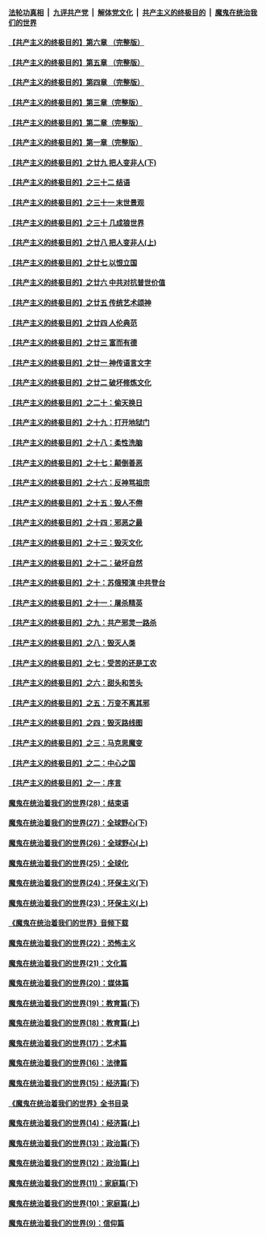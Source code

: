 ####  [法轮功真相](../../../../basic/blob/master/README.md?t=04030130) &nbsp;|&nbsp; [九评共产党](../../../../9ping.md/blob/master/README.md?t=04030130) &nbsp;|&nbsp; [解体党文化](../../../../jtdwh.md/blob/master/README.md?t=04030130)  &nbsp;|&nbsp; [共产主义的终极目的](../../../../gczydzjmd.md/blob/master/README.md?t=04030130) &nbsp;|&nbsp; [魔鬼在统治我们的世界](../../../../mgztzwmdsj.md/blob/master/README.md?t=04030130) 

#### [【共产主义的终极目的】第六章 （完整版）](../pages/nsc422/n11428913.md?t=04030130) 

#### [【共产主义的终极目的】第五章 （完整版）](../pages/nsc422/n11428912.md?t=04030130) 

#### [【共产主义的终极目的】第四章 （完整版）](../pages/nsc422/n11428907.md?t=04030130) 

#### [【共产主义的终极目的】第三章（完整版）](../pages/nsc422/n11428848.md?t=04030130) 

#### [【共产主义的终极目的】第二章（完整版）](../pages/nsc422/n11428831.md?t=04030130) 

#### [【共产主义的终极目的】第一章（完整版）](../pages/nsc422/n11417651.md?t=04030130) 

#### [【共产主义的终极目的】之廿九 把人变非人(下)](../pages/nsc422/n11344140.md?t=04030130) 

#### [【共产主义的终极目的】之三十二 结语](../pages/nsc422/n11360535.md?t=04030130) 

#### [【共产主义的终极目的】之三十一 末世景观](../pages/nsc422/n11351129.md?t=04030130) 

#### [【共产主义的终极目的】之三十 几成狼世界](../pages/nsc422/n11348280.md?t=04030130) 

#### [【共产主义的终极目的】之廿八 把人变非人(上)](../pages/nsc422/n11340492.md?t=04030130) 

#### [【共产主义的终极目的】之廿七 以恨立国](../pages/nsc422/n11336944.md?t=04030130) 

#### [【共产主义的终极目的】之廿六 中共对抗普世价值](../pages/nsc422/n11324785.md?t=04030130) 

#### [【共产主义的终极目的】之廿五 传统艺术颂神](../pages/nsc422/n11296396.md?t=04030130) 

#### [【共产主义的终极目的】之廿四 人伦典范](../pages/nsc422/n11296397.md?t=04030130) 

#### [【共产主义的终极目的】之廿三 富而有德](../pages/nsc422/n11283598.md?t=04030130) 

#### [【共产主义的终极目的】之廿一 神传语言文字](../pages/nsc422/n11263265.md?t=04030130) 

#### [【共产主义的终极目的】之廿二 破坏修炼文化](../pages/nsc422/n11245728.md?t=04030130) 

#### [【共产主义的终极目的】之二十：偷天换日](../pages/nsc422/n11238846.md?t=04030130) 

#### [【共产主义的终极目的】之十九：打开地狱门](../pages/nsc422/n11206376.md?t=04030130) 

#### [【共产主义的终极目的】之十八：柔性洗脑](../pages/nsc422/n11199994.md?t=04030130) 

#### [【共产主义的终极目的】之十七：颠倒善恶](../pages/nsc422/n11179782.md?t=04030130) 

#### [【共产主义的终极目的】之十六：反神骂祖宗](../pages/nsc422/n11166798.md?t=04030130) 

#### [【共产主义的终极目的】之十五：毁人不倦](../pages/nsc422/n11166792.md?t=04030130) 

#### [【共产主义的终极目的】之十四：邪恶之最](../pages/nsc422/n11150249.md?t=04030130) 

#### [【共产主义的终极目的】之十三：毁灭文化](../pages/nsc422/n11135227.md?t=04030130) 

#### [【共产主义的终极目的】之十二：破坏自然](../pages/nsc422/n11135214.md?t=04030130) 

#### [【共产主义的终极目的】之十：苏俄预演 中共登台](../pages/nsc422/n11118424.md?t=04030130) 

#### [【共产主义的终极目的】之十一：屠杀精英](../pages/nsc422/n11118442.md?t=04030130) 

#### [【共产主义的终极目的】之九：共产邪灵一路杀](../pages/nsc422/n11114139.md?t=04030130) 

#### [【共产主义的终极目的】之八：毁灭人类](../pages/nsc422/n11108503.md?t=04030130) 

#### [【共产主义的终极目的】之七：受苦的还是工农](../pages/nsc422/n11101809.md?t=04030130) 

#### [【共产主义的终极目的】之六：甜头和苦头](../pages/nsc422/n11096971.md?t=04030130) 

#### [【共产主义的终极目的】之五：万变不离其邪](../pages/nsc422/n11091285.md?t=04030130) 

#### [【共产主义的终极目的】之四：毁灭路线图](../pages/nsc422/n11086284.md?t=04030130) 

#### [【共产主义的终极目的】之三：马克思魔变](../pages/nsc422/n11061941.md?t=04030130) 

#### [【共产主义的终极目的】之二：中心之国](../pages/nsc422/n11047728.md?t=04030130) 

#### [【共产主义的终极目的】之一：序言](../pages/nsc422/n11086077.md?t=04030130) 

#### [魔鬼在统治着我们的世界(28)：结束语](../pages/nsc422/n10936246.md?t=04030130) 

#### [魔鬼在统治着我们的世界(27)：全球野心(下)](../pages/nsc422/n10928319.md?t=04030130) 

#### [魔鬼在统治着我们的世界(26)：全球野心(上)](../pages/nsc422/n10900318.md?t=04030130) 

#### [魔鬼在统治着我们的世界(25)：全球化](../pages/nsc422/n10788205.md?t=04030130) 

#### [魔鬼在统治着我们的世界(24)：环保主义(下)](../pages/nsc422/n10695307.md?t=04030130) 

#### [魔鬼在统治着我们的世界(23)：环保主义(上)](../pages/nsc422/n10688613.md?t=04030130) 

#### [《魔鬼在统治着我们的世界》音频下载](../pages/nsc422/n10635553.md?t=04030130) 

#### [魔鬼在统治着我们的世界(22)：恐怖主义](../pages/nsc422/n10614727.md?t=04030130) 

#### [魔鬼在统治着我们的世界(21)：文化篇](../pages/nsc422/n10597706.md?t=04030130) 

#### [魔鬼在统治着我们的世界(20)：媒体篇](../pages/nsc422/n10586579.md?t=04030130) 

#### [魔鬼在统治着我们的世界(19)：教育篇(下)](../pages/nsc422/n10564808.md?t=04030130) 

#### [魔鬼在统治着我们的世界(18)：教育篇(上)](../pages/nsc422/n10526970.md?t=04030130) 

#### [魔鬼在统治着我们的世界(17)：艺术篇](../pages/nsc422/n10499093.md?t=04030130) 

#### [魔鬼在统治着我们的世界(16)：法律篇](../pages/nsc422/n10485969.md?t=04030130) 

#### [魔鬼在统治着我们的世界(15)：经济篇(下)](../pages/nsc422/n10469975.md?t=04030130) 

#### [《魔鬼在统治着我们的世界》全书目录](../pages/nsc422/n10464261.md?t=04030130) 

#### [魔鬼在统治着我们的世界(14)：经济篇(上)](../pages/nsc422/n10457370.md?t=04030130) 

#### [魔鬼在统治着我们的世界(13)：政治篇(下)](../pages/nsc422/n10448270.md?t=04030130) 

#### [魔鬼在统治着我们的世界(12)：政治篇(上)](../pages/nsc422/n10444576.md?t=04030130) 

#### [魔鬼在统治着我们的世界(11)：家庭篇(下)](../pages/nsc422/n10440961.md?t=04030130) 

#### [魔鬼在统治着我们的世界(10)：家庭篇(上)](../pages/nsc422/n10435448.md?t=04030130) 

#### [魔鬼在统治着我们的世界(9)：信仰篇](../pages/nsc422/n10432159.md?t=04030130) 

